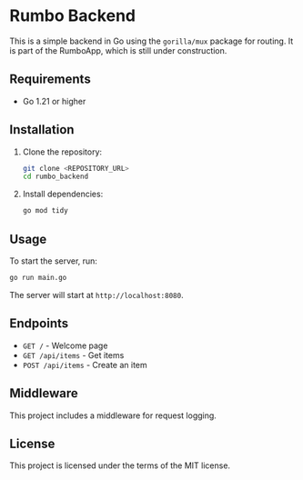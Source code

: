 # Rumbo Backend

This is a simple backend in Go using the `gorilla/mux` package for routing. It is part of the RumboApp, which is still under construction.

## Requirements

- Go 1.21 or higher

## Installation

1. Clone the repository:
    ```bash
    git clone <REPOSITORY_URL>
    cd rumbo_backend
    ```

2. Install dependencies:
    ```bash
    go mod tidy
    ```

## Usage

To start the server, run:
```bash
go run main.go
```

The server will start at `http://localhost:8080`.

## Endpoints

- `GET /` - Welcome page
- `GET /api/items` - Get items
- `POST /api/items` - Create an item

## Middleware

This project includes a middleware for request logging.

## License

This project is licensed under the terms of the MIT license.
